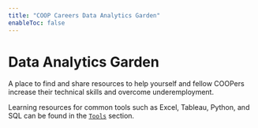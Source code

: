 ```yaml
---
title: "COOP Careers Data Analytics Garden"
enableToc: false
---
```


# Data Analytics Garden

A place to find and share resources to help yourself and fellow COOPers increase their technical skills and overcome underemployment.

Learning resources for common tools such as Excel, Tableau, Python, and SQL can be found in the [`Tools`](Tools/resources.md) section.

